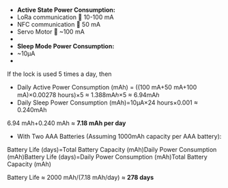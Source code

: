 - **Active State Power Consumption:**
- LoRa communication  10-100 mA
- NFC communication  50 mA
- Servo Motor  ~100 mA
- 
- **Sleep Mode Power Consumption:**
- ~10μA
- 

If the lock is used 5 times a day, then

- Daily Active Power Consumption (mAh) = ((100 mA+50 mA+100 mA)×0.00278 hours)×5 ≈ 1.388mAℎ×5 ≈ 6.94mAℎ
- Daily Sleep Power Consumption (mAh)=10μA×24 hours×0.001 ≈ 0.240mAh

6.94 mAh+0.240 mAh ≈ **7.18 mAh per day**



- With Two AAA Batteries (Assuming 1000mAh capacity per AAA battery): 

Battery Life (days)=Total Battery Capacity (mAh)Daily Power Consumption (mAh)Battery Life (days)=Daily Power Consumption (mAh)Total Battery Capacity (mAh)

Battery Life ≈ 2000 mAh/(7.18 mAh/day) ≈ **278 days**
